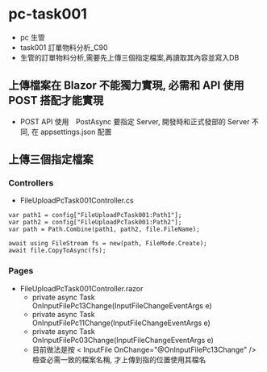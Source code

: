 # pc-task001
- pc 生管
- task001 訂單物料分析_C90 
- 生管的訂單物料分析,需要先上傳三個指定檔案,再讀取其內容並寫入DB
## 上傳檔案在 Blazor 不能獨力實現, 必需和 API 使用 POST 搭配才能實現
- POST API 使用　PostAsync 要指定 Server, 開發時和正式發部的 Server 不同, 在 appsettings.json 配置
## 上傳三個指定檔案
### Controllers
- FileUploadPcTask001Controller.cs
```
var path1 = config["FileUploadPcTask001:Path1"];
var path2 = config["FileUploadPcTask001:Path2"];
var path = Path.Combine(path1, path2, file.FileName);

await using FileStream fs = new(path, FileMode.Create);
await file.CopyToAsync(fs);
```
### Pages
- FileUploadPcTask001Controller.razor
  -  private async Task OnInputFilePc13Change(InputFileChangeEventArgs e)
  -  private async Task OnInputFilePc11Change(InputFileChangeEventArgs e)
  -  private async Task OnInputFilePc03Change(InputFileChangeEventArgs e) 
  -  目前做法是按  &lt; InputFile OnChange="@OnInputFilePc13Change" /> 檢查必需一致的檔案名稱, 才上傳到指的位置使用其檔名

